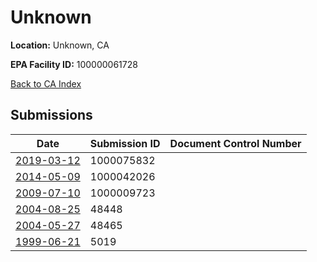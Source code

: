 # Unknown

**Location:** Unknown, CA

**EPA Facility ID:** 100000061728

[Back to CA Index](../../index.md)

## Submissions

| Date | Submission ID | Document Control Number |
|------|--------------|-------------------------|
| [2019-03-12](submissions/1000075832.md) | 1000075832 |  |
| [2014-05-09](submissions/1000042026.md) | 1000042026 |  |
| [2009-07-10](submissions/1000009723.md) | 1000009723 |  |
| [2004-08-25](submissions/48448.md) | 48448 |  |
| [2004-05-27](submissions/48465.md) | 48465 |  |
| [1999-06-21](submissions/5019.md) | 5019 |  |
